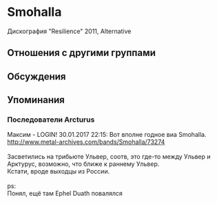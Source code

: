 # Smohalla

Дискография
"Resilience" 2011, Alternative

## Отношения с другими группами


## Обсуждения


## Упоминания

### Последователи Arcturus

Максим - LOGIN! 30.01.2017 22:15:
Вот вполне годное виа Smohalla.<BR><A HREF="http://www.metal-archives.com/bands/Smohalla/73274" TARGET="_blank">http://www.metal-archives.com/bands/Smohalla/73274</A><BR><BR>Засветились на трибьюте Ульвер, соотв, это где-то между Ульвер и Арктурус, возможно, что ближе к раннему Ульвер. <BR>Кстати, вроде выходцы из России.<BR><BR>ps:<BR>Понял, ещё там Ephel Duath повалялся

